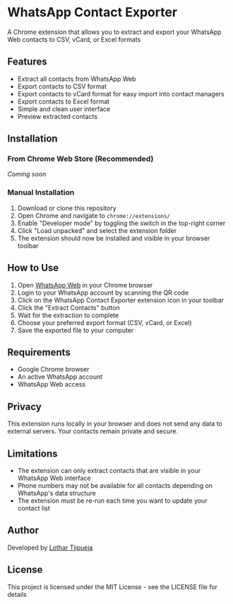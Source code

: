 # WhatsApp Contact Exporter

A Chrome extension that allows you to extract and export your WhatsApp Web contacts to CSV, vCard, or Excel formats

## Features

- Extract all contacts from WhatsApp Web
- Export contacts to CSV format
- Export contacts to vCard format for easy import into contact managers
- Export contacts to Excel format
- Simple and clean user interface
- Preview extracted contacts

## Installation

### From Chrome Web Store (Recommended)
*Coming soon*

### Manual Installation
1. Download or clone this repository
2. Open Chrome and navigate to `chrome://extensions/`
3. Enable "Developer mode" by toggling the switch in the top-right corner
4. Click "Load unpacked" and select the extension folder
5. The extension should now be installed and visible in your browser toolbar

## How to Use

1. Open [WhatsApp Web](https://web.whatsapp.com/) in your Chrome browser
2. Login to your WhatsApp account by scanning the QR code
3. Click on the WhatsApp Contact Exporter extension icon in your toolbar
4. Click the "Extract Contacts" button
5. Wait for the extraction to complete
6. Choose your preferred export format (CSV, vCard, or Excel)
7. Save the exported file to your computer

## Requirements

- Google Chrome browser
- An active WhatsApp account
- WhatsApp Web access

## Privacy

This extension runs locally in your browser and does not send any data to external servers. Your contacts remain private and secure.

## Limitations

- The extension can only extract contacts that are visible in your WhatsApp Web interface
- Phone numbers may not be available for all contacts depending on WhatsApp's data structure
- The extension must be re-run each time you want to update your contact list

## Author

Developed by [Lothar Tjipueja](https://github.com/lothartj)

## License

This project is licensed under the MIT License - see the LICENSE file for details 
